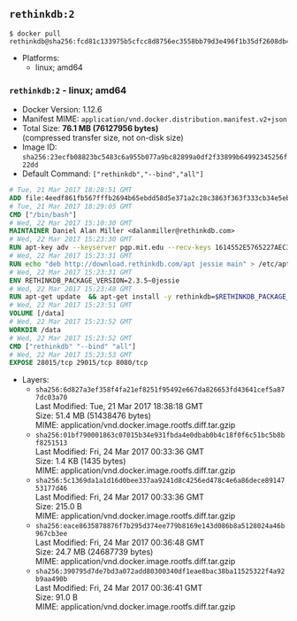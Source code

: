 ## `rethinkdb:2`

```console
$ docker pull rethinkdb@sha256:fcd81c133975b5cfcc8d8756ec3558bb79d3e496f1b35df2608db4efd243adf2
```

-	Platforms:
	-	linux; amd64

### `rethinkdb:2` - linux; amd64

-	Docker Version: 1.12.6
-	Manifest MIME: `application/vnd.docker.distribution.manifest.v2+json`
-	Total Size: **76.1 MB (76127956 bytes)**  
	(compressed transfer size, not on-disk size)
-	Image ID: `sha256:23ecfb08823bc5483c6a955b077a9bc82899a0df2f33899b64992345256f22dd`
-	Default Command: `["rethinkdb","--bind","all"]`

```dockerfile
# Tue, 21 Mar 2017 18:28:51 GMT
ADD file:4eedf861fb567fffb2694b65ebdd58d5e371a2c28c3863f363f333cb34e5eb7b in / 
# Tue, 21 Mar 2017 18:29:05 GMT
CMD ["/bin/bash"]
# Wed, 22 Mar 2017 15:10:30 GMT
MAINTAINER Daniel Alan Miller <dalanmiller@rethinkdb.com>
# Wed, 22 Mar 2017 15:23:30 GMT
RUN apt-key adv --keyserver pgp.mit.edu --recv-keys 1614552E5765227AEC39EFCFA7E00EF33A8F2399
# Wed, 22 Mar 2017 15:23:31 GMT
RUN echo "deb http://download.rethinkdb.com/apt jessie main" > /etc/apt/sources.list.d/rethinkdb.list
# Wed, 22 Mar 2017 15:23:31 GMT
ENV RETHINKDB_PACKAGE_VERSION=2.3.5~0jessie
# Wed, 22 Mar 2017 15:23:48 GMT
RUN apt-get update 	&& apt-get install -y rethinkdb=$RETHINKDB_PACKAGE_VERSION 	&& rm -rf /var/lib/apt/lists/*
# Wed, 22 Mar 2017 15:23:51 GMT
VOLUME [/data]
# Wed, 22 Mar 2017 15:23:52 GMT
WORKDIR /data
# Wed, 22 Mar 2017 15:23:52 GMT
CMD ["rethinkdb" "--bind" "all"]
# Wed, 22 Mar 2017 15:23:53 GMT
EXPOSE 28015/tcp 29015/tcp 8080/tcp
```

-	Layers:
	-	`sha256:6d827a3ef358f4fa21ef8251f95492e667da826653fd43641cef5a877dc03a70`  
		Last Modified: Tue, 21 Mar 2017 18:38:18 GMT  
		Size: 51.4 MB (51438476 bytes)  
		MIME: application/vnd.docker.image.rootfs.diff.tar.gzip
	-	`sha256:01bf790001863c07015b34e931fbda4e0dbab0b4c18f0f6c51bc5b8bf8251513`  
		Last Modified: Fri, 24 Mar 2017 00:33:36 GMT  
		Size: 1.4 KB (1435 bytes)  
		MIME: application/vnd.docker.image.rootfs.diff.tar.gzip
	-	`sha256:5c1369da1a1d16d0bee337aa9241d8c4256ed478c4e6a86dece8914753177d46`  
		Last Modified: Fri, 24 Mar 2017 00:33:36 GMT  
		Size: 215.0 B  
		MIME: application/vnd.docker.image.rootfs.diff.tar.gzip
	-	`sha256:eace8635878876f7b295d374ee779b8169e143d086b8a5128024a46b967cb3ee`  
		Last Modified: Fri, 24 Mar 2017 00:36:48 GMT  
		Size: 24.7 MB (24687739 bytes)  
		MIME: application/vnd.docker.image.rootfs.diff.tar.gzip
	-	`sha256:390795d7de7bd3a072add80300340df1eae8bac38ba11525322f4a92b9aa490b`  
		Last Modified: Fri, 24 Mar 2017 00:36:41 GMT  
		Size: 91.0 B  
		MIME: application/vnd.docker.image.rootfs.diff.tar.gzip
